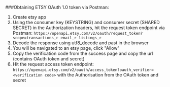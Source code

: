 ###Obtaining ETSY OAuth 1.0 token via Postman:
1. Create etsy app
2. Using the consumer key (KEYSTRING) and consumer secret (SHARED SECRET) in the Authorization headers, hit the request token endpoint via Postman: `https://openapi.etsy.com/v2/oauth/request_token?scope=transactions_r email_r listings_r` 
3. Decode the response using utf8_decode and past in the browser
4. You will be navigated to an etsy page, click "Allow"
5. Copy the verification code from the success page and copy the url (contains OAuth token and secret)
6. Hit the request access token endpoint: `https://openapi.etsy.com/v2/oauth/access_token?oauth_verifier=<verification code>` with the Authorisation from the OAuth token and secret 
